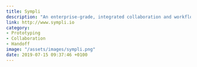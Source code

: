 ```yaml
---
title: Sympli
description: "An enterprise-grade, integrated collaboration and workflow platform for building digital products."
link: http://www.sympli.io
category:
- Prototyping
- Collaboration
- Handoff
image: "/assets/images/sympli.png"
date: 2019-07-15 09:37:46 +0100
---
```


